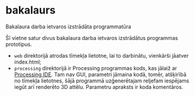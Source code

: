 # bakalaurs
Bakalaura darba ietvaros izstrādāta programmatūra

Šī vietne satur divus bakalaura darba ietvaros izstrādātus programmas prototipus.
- ```web``` direktorijā atrodas tīmekļa lietotne, lai to  darbinātu, vienkārši jāatver index.html;
- ```processing``` direktorijā ir Processing programmas kods, kas jālaiž ar [Processing IDE](https://processing.org/). Tam nav GUI, parametri jāmaina kodā, tomēr, atšķirībā no tīmekļa lietotnes, šājā programmā uzģenerētajam reljefam iespējams iegūt arī renderēto 3D attēlu. Parametru apraksts ir koda komentāros.

